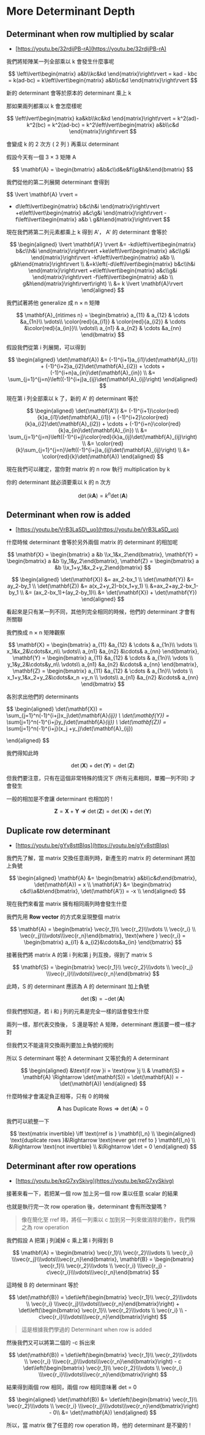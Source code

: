 # More Determinant Depth

## Determinant when row multiplied by scalar

* [https://youtu.be/32rdijPB-rA](https://youtu.be/32rdijPB-rA)

我們將矩陣某一列全部乘以 k 會發生什麼事呢

$$
\left\lvert\begin{matrix} a&b\\kc&kd \end{matrix}\right\rvert =
kad - kbc = 
k(ad-bc) =
k\left\lvert\begin{matrix} a&b\\c&d \end{matrix}\right\rvert
$$

新的 determinant 會等於原本的 determinant 乘上 k

那如果兩列都乘以 k 會怎麼樣呢

$$
\left\lvert\begin{matrix} ka&kb\\kc&kd \end{matrix}\right\rvert =
k^2(ad)-k^2(bc) = 
k^2(ad-bc) =
k^2\left\lvert\begin{matrix} a&b\\c&d \end{matrix}\right\rvert
$$

會變成 k 的 2 次方 \( 2 列 \) 再乘以 determinant

假設今天有一個 3 × 3 矩陣 A

$$
\mathbf{A} = \begin{bmatrix} a&b&c\\d&e&f\\g&h&i\end{bmatrix}
$$

我們從他的第二列展開 determinant 會得到

$$
\lvert \mathbf{A} \rvert = 
- d\left\lvert\begin{matrix} b&c\\h&i \end{matrix}\right\rvert
+e\left\lvert\begin{matrix} a&c\\g&i \end{matrix}\right\rvert
-f\left\lvert\begin{matrix} a&b \\ g&h\end{matrix}\right\rvert
$$

現在我們將第二列元素都乘上 k 得到 A'， A' 的 determinant 會等於

$$
\begin{aligned}
\lvert \mathbf{A'} \rvert &= 
-kd\left\lvert\begin{matrix} b&c\\h&i \end{matrix}\right\rvert
+ke\left\lvert\begin{matrix} a&c\\g&i \end{matrix}\right\rvert
-kf\left\lvert\begin{matrix} a&b \\ g&h\end{matrix}\right\rvert \\
&=k\left(-d\left\lvert\begin{matrix} b&c\\h&i \end{matrix}\right\rvert
+e\left\lvert\begin{matrix} a&c\\g&i \end{matrix}\right\rvert
-f\left\lvert\begin{matrix} a&b \\ g&h\end{matrix}\right\rvert\right) \\
&= k \lvert \mathbf{A}\rvert
\end{aligned}
$$

我們試著將他 generalize 成 n × n 矩陣

$$
\mathbf{A}_{n\times n} = \begin{bmatrix} 
a_{11} & a_{12} & \cdots &a_{1n}\\
\vdots\\
\color{red}{a_{i1}} & \color{red}{a_{i2}} & \cdots &\color{red}{a_{in}}\\
\vdots\\
a_{n1} & a_{n2} & \cdots &a_{nn}
\end{bmatrix}
$$

假設我們從第 i 列展開，可以得到

$$
\begin{aligned}
\det(\mathbf{A}) &= 
(-1)^{i+1}a_{i1}\det(\mathbf{A}_{i1}) +
(-1)^{i+2}a_{i2}\det(\mathbf{A}_{i2}) +
\cdots +
(-1)^{i+n}a_{in}\det(\mathbf{A}_{in}) \\
&= \sum_{j=1}^{j=n}\left((-1)^{i+j}a_{ij}\det(\mathbf{A}_{ij}\right)
\end{aligned}
$$

現在第 i 列全部乘以 k 了，新的 A' 的 determinant 等於

$$
\begin{aligned}
\det(\mathbf{A'}) &= 
(-1)^{i+1}\color{red}{k}a_{i1}\det(\mathbf{A}_{i1}) +
(-1)^{i+2}\color{red}{k}a_{i2}\det(\mathbf{A}_{i2}) +
\cdots +
(-1)^{i+n}\color{red}{k}a_{in}\det(\mathbf{A}_{in}) \\
&= \sum_{j=1}^{j=n}\left((-1)^{i+j}\color{red}{k}a_{ij}\det(\mathbf{A}_{ij}\right) \\
&= \color{red}{k}\sum_{j=1}^{j=n}\left((-1)^{i+j}a_{ij}\det(\mathbf{A}_{ij}\right) \\
&= \color{red}{k}\det(\mathbf{A})
\end{aligned}
$$

現在我們可以確定，當你對 matrix 的 n row 執行 multiplication by k

你的 determinant 就必須要乘以 k 的 n 次方

$$
\det(k\mathbf{A}) = k^n\det(\mathbf{A})
$$

## Determinant when row is added

* [https://youtu.be/VrB3LaSD\_uo](https://youtu.be/VrB3LaSD_uo)

什麼時候 determinant 會等於另外兩個 matrix 的 determinant 的相加呢

$$
\mathbf{X} = \begin{bmatrix} a &b \\x_1&x_2\end{bmatrix},
\mathbf{Y} = \begin{bmatrix} a &b \\y_1&y_2\end{bmatrix},
\mathbf{Z} = \begin{bmatrix} a &b \\x_1+y_1&x_2+y_2\end{bmatrix}
$$

$$
\begin{aligned}
\det(\mathbf{X}) &= ax_2-bx_1 \\
\det(\mathbf{Y}) &= ay_2-by_1 \\
\det(\mathbf{Z}) &= a(x_2+y_2)-b(x_1+y_1) \\
&=ax_2+ay_2-bx_1-by_1 \\
&= (ax_2-bx_1)+(ay_2-by_1)\\
&= \det(\mathbf{X}) + \det(\mathbf{Y})
\end{aligned}
$$

看起來是只有某一列不同，其他列完全相同的時候，他們的 determinant 才會有所關聯

我們換成 n × n 矩陣觀察

$$
\mathbf{X} = \begin{bmatrix} 
a_{11} &a_{12} & \cdots & a_{1n}\\
\vdots \\
x_1&x_2&\cdots&x_n\\
\vdots\\
a_{n1} &a_{n2} &\cdots& a_{nn}
\end{bmatrix},
\mathbf{Y} = \begin{bmatrix} 
a_{11} &a_{12} & \cdots & a_{1n}\\
\vdots \\
y_1&y_2&\cdots&y_n\\
\vdots\\
a_{n1} &a_{n2} &\cdots& a_{nn}
\end{bmatrix},
\mathbf{Z} = \begin{bmatrix} 
a_{11} &a_{12} & \cdots & a_{1n}\\
\vdots \\
x_1+y_1&x_2+y_2&\cdots&x_n +y_n \\
\vdots\\
a_{n1} &a_{n2} &\cdots& a_{nn}
\end{bmatrix}
$$

各別求出他們的 determinants

$$
\begin{aligned}
\det(\mathbf{X}) = \sum_{j=1}^n(-1)^{i+j}x_j\det(\mathbf{A}_{ij}) \\
\det(\mathbf{Y}) = \sum_{j=1}^n(-1)^{i+j}y_j\det(\mathbf{A}_{ij}) \\
\det(\mathbf{Z}) = \sum_{j=1}^n(-1)^{i+j}(x_j +y_j)\det(\mathbf{A}_{ij}) 

\end{aligned}
$$

我們得知此時

$$
\det(\mathbf{X}) + \det(\mathbf{Y}) = \det(\mathbf{Z})
$$

但我們要注意，只有在這個非常特殊的情況下 \(所有元素相同，單獨一列不同\) 才會發生

一般的相加是不會讓 determinant 也相加的 !

$$
\mathbf{Z} = \mathbf{X} +\mathbf{Y} \not \Rightarrow
\det(\mathbf{Z}) = \det(\mathbf{X}) + \det(\mathbf{Y})
$$

## Duplicate row determinant

* [https://youtu.be/gYv8sttBIqs](https://youtu.be/gYv8sttBIqs)

我們先了解，當 matrix 交換任意兩列時，新產生的 matrix 的 determinant 將加上負號

$$
\begin{aligned}
\mathbf{A} &= \begin{bmatrix} a&b\\c&d\end{bmatrix}, \det(\mathbf{A}) = x \\ 
\mathbf{A'} &= \begin{bmatrix} c&d\\a&b\end{bmatrix}, \det(\mathbf{A'}) = -x \\
\end{aligned}
$$

現在我們來看當 matrix 擁有相同兩列時會發生什麼

我們先用 **Row vector** 的方式來呈現整個 matrix

$$
\mathbf{A} = \begin{bmatrix} \vec{r_1}\\  \vec{r_2}\\\vdots \\ \vec{r_i} \\ \vec{r_j}\\\vdots\\\vec{r_n}\end{bmatrix},
\text{where } \vec{r_i} = \begin{bmatrix} a_{i1} & a_{i2}&\cdots&a_{in} \end{bmatrix}
$$

接著我們將 matrix A 的第 i 列和第 j 列互換，得到了 matrix S

$$
\mathbf{S} = \begin{bmatrix} \vec{r_1}\\  \vec{r_2}\\\vdots \\ \vec{r_j} \\\vec{r_i}\\\vdots\\\vec{r_n}\end{bmatrix}
$$

此時，S 的 determinant 應該為 A 的 determinant 加上負號

$$
\det(\mathbf{S}) = -\det(\mathbf{A})
$$

但我們想知道，若 i 和 j 列的元素是完全一樣的話會發生什麼

兩列一樣，那代表交換後， S 還是等於 A 矩陣，determinant 應該要一模一樣才對

但我們又不能違背交換兩列要加上負號的規則

所以 S determinant 等於 A determinant 又等於負的 A determinant

$$
\begin{aligned}
&\text{if row }i = \text{row }j \\ 
& \mathbf{S} = \mathbf{A} \Rightarrow 
\det(\mathbf{S}) = \det(\mathbf{A}) = -\det(\mathbf{A})
\end{aligned}
$$

什麼時候才會滿足負正相等，只有 0 的時候

$$
\mathbf{A} \text{ has Duplicate Rows} \Rightarrow \det(\mathbf{A}) = 0
$$

我們可以統整一下

$$
\text{matrix invertible} \iff \text{rref is } \mathbf{I_n} \\
\begin{aligned}
\text{duplicate rows }&\Rightarrow \text{never get rref to } \mathbf{I_n} \\
&\Rightarrow \text{not invertible} \\
&\Rightarrow \det = 0
\end{aligned}
$$

## Determinant after row operations

* [https://youtu.be/kpG7xySkivg](https://youtu.be/kpG7xySkivg)

接著來看一下，若把某一個 row 加上另一個 row 乘以任意 scalar 的結果

也就是執行完一次 row operation 後，determinant 會有所改變嗎 ?

> 像在簡化至 rref 時，將任一列乘以 c 加到另一列來做消除的動作，我們稱之為 row operation

我們假設 A 把第 j 列減掉 c 乘上第 i 列得到 B

$$
\mathbf{A} = \begin{bmatrix} \vec{r_1}\\  \vec{r_2}\\\vdots \\ \vec{r_i} \\\vec{r_j}\\\vdots\\\vec{r_n}\end{bmatrix},
\mathbf{B} = \begin{bmatrix} \vec{r_1}\\  \vec{r_2}\\\vdots \\ \vec{r_i} \\\vec{r_j} - c\vec{r_i}\\\vdots\\\vec{r_n}\end{bmatrix}
$$

這時候 B 的 determinant 等於

$$
\det(\mathbf{B}) =
\det\left(\begin{bmatrix} \vec{r_1}\\  \vec{r_2}\\\vdots \\ \vec{r_i} \\\vec{r_j}\\\vdots\\\vec{r_n}\end{bmatrix}\right) + 
\det\left(\begin{bmatrix} \vec{r_1}\\  \vec{r_2}\\\vdots \\ \vec{r_i} \\ - c\vec{r_i}\\\vdots\\\vec{r_n}\end{bmatrix}\right)
$$

> 這是根據我們學過的 Determinant when row is added

然後我們又可以將第二個的 -c 拆出來

$$
\det(\mathbf{B}) =
\det\left(\begin{bmatrix} \vec{r_1}\\  \vec{r_2}\\\vdots \\ \vec{r_i} \\\vec{r_j}\\\vdots\\\vec{r_n}\end{bmatrix}\right) - c
\det\left(\begin{bmatrix} \vec{r_1}\\  \vec{r_2}\\\vdots \\ \vec{r_i} \\\vec{r_i}\\\vdots\\\vec{r_n}\end{bmatrix}\right)
$$

結果得到兩個 row 相同，兩個 row 相同意味著 det = 0

$$
\begin{aligned}
\det(\mathbf{B}) &=
\det\left(\begin{bmatrix} \vec{r_1}\\  \vec{r_2}\\\vdots \\ \vec{r_i} \\\vec{r_j}\\\vdots\\\vec{r_n}\end{bmatrix}\right) - 0\\
&= \det(\mathbf{A})
\end{aligned}
$$

所以，當 matrix 做了任意的 row operation 時，他的 determinant 是不變的 !

